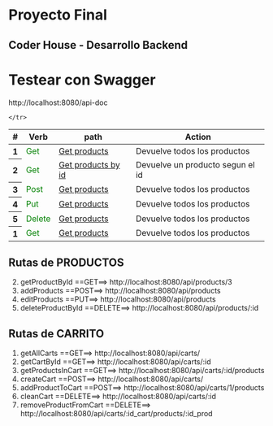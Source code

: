


<h1>Proyecto Final </h1>
    <h2>Coder House - Desarrollo Backend</h2>

# Testear con Swagger 
http://localhost:8080/api-doc

<table class="table">
  <thead>
    <tr>
      <th scope="col">#</th>
      <th scope="col">Verb</th>
      <th scope="col">path</th>
      <th scope="col">Action</th>

    </tr>
  </thead>
  <tbody>
    <tr>
      <th scope="row">1</th>
      <td style="color:green">Get</td>
      <td><a href="http://localhost:8080/api/products" target="_blank"/>Get products</td>
      <td>Devuelve todos los productos</td>
    </tr>
   <tr>
      <th scope="row">2</th>
      <td style="color:green">Get</td>
      <td><a href="http://localhost:8080/api/products/3" target="_blank"/>Get products by id</td>
      <td>Devuelve un producto segun el id</td>
    </tr>
      <tr>
      <th scope="row">3</th>
      <td style="color:green">Post</td>
      <td><a href="http://localhost:8080/api/products" target="_blank"/>Get products</td>
      <td>Devuelve todos los productos</td>
    </tr>
      <tr>
      <th scope="row">4</th>
      <td style="color:green">Put</td>
      <td><a href="http://localhost:8080/api/products" target="_blank"/>Get products</td>
      <td>Devuelve todos los productos</td>
    </tr>
      <tr>
      <th scope="row">5</th>
      <td style="color:green">Delete</td>
      <td><a href="http://localhost:8080/api/products" target="_blank"/>Get products</td>
      <td>Devuelve todos los productos</td>
    </tr>
      <tr>
      <th scope="row">1</th>
      <td style="color:green">Get</td>
      <td><a href="http://localhost:8080/api/products" target="_blank"/>Get products</td>
      <td>Devuelve todos los productos</td>
    </tr>
  </tbody>
</table>

## Rutas de PRODUCTOS 


2) getProductById ==GET==> http://localhost:8080/api/products/3
3) addProducts ==POST==> http://localhost:8080/api/products
4) editProducts ==PUT==> http://localhost:8080/api/products
5) deleteProductById ==DELETE==> http://localhost:8080/api/products/:id

## Rutas de CARRITO 

1) getAllCarts ==GET==> http://localhost:8080/api/carts/
2) getCartById ==GET==> http://localhost:8080/api/carts/:id
3) getProductsInCart ==GET==> http://localhost:8080/api/carts/:id/products
4) createCart ==POST==> http://localhost:8080/api/carts/
5) addProductToCart ==POST==> http://localhost:8080/api/carts/1/products
6) cleanCart ==DELETE==> http://localhost:8080/api/carts/:id
7) removeProductFromCart ==DELETE==> http://localhost:8080/api/carts/:id_cart/products/:id_prod
